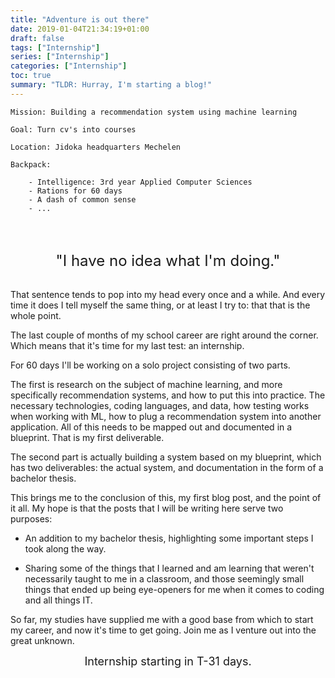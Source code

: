 ```yaml
---
title: "Adventure is out there"
date: 2019-01-04T21:34:19+01:00
draft: false
tags: ["Internship"]
series: ["Internship"]
categories: ["Internship"]
toc: true
summary: "TLDR: Hurray, I'm starting a blog!"
---
```

```
Mission: Building a recommendation system using machine learning

Goal: Turn cv's into courses

Location: Jidoka headquarters Mechelen

Backpack: 

    - Intelligence: 3rd year Applied Computer Sciences
    - Rations for 60 days
    - A dash of common sense
    - ...
```
<br><br>
<center><font size=+2>
"I have no idea what I'm doing."
</font></center>
<br>

That sentence tends to pop into my head every once and a while. 
And every time it does I tell myself the same thing, or at least I try to: that that is the whole point.

The last couple of months of my school career are right around the corner.
Which means that it's time for my last test: an internship.

For 60 days I'll be working on a solo project consisting of two parts.

The first is research on the subject of machine learning, and more specifically recommendation systems, and how to put this into practice.
The necessary technologies, coding languages, and data, how testing works when working with ML, how to plug a recommendation system into another application.
All of this needs to be mapped out and documented in a blueprint. That is my first deliverable.

The second part is actually building a system based on my blueprint, which has two deliverables:
the actual system, and documentation in the form of a bachelor thesis.

This brings me to the conclusion of this, my first blog post, and the point of it all. 
My hope is that the posts that I will be writing here serve two purposes:

- An addition to my bachelor thesis, highlighting some important steps I took along the way.

- Sharing some of the things that I learned and am learning that weren't necessarily taught to me in a classroom, and those seemingly small things that ended up being eye-openers for me when it comes to coding and all things IT.

So far, my studies have supplied me with a good base from which to start my career, and now it's time to get going.
Join me as I venture out into the great unknown.
<center><font size=+1>
Internship starting in T-31 days.
</font></center>
